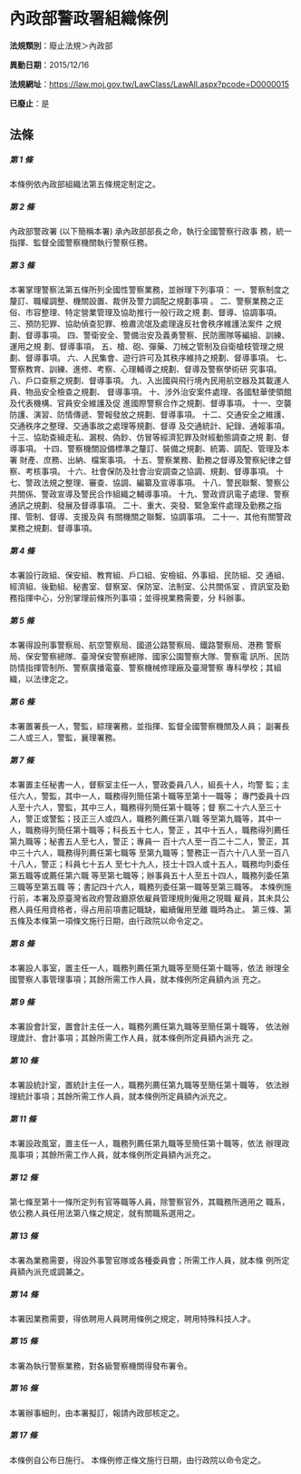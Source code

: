 # 內政部警政署組織條例

**法規類別**：廢止法規＞內政部

**異動日期**：2015/12/16  

**法規網址**：https://law.moj.gov.tw/LawClass/LawAll.aspx?pcode=D0000015

**已廢止**：是



## 法條
##### 第 1 條
本條例依內政部組織法第五條規定制定之。

##### 第 2 條
內政部警政署 (以下簡稱本署) 承內政部部長之命，執行全國警察行政事
務，統一指揮、監督全國警察機關執行警察任務。

##### 第 3 條
本署掌理警察法第五條所列全國性警察業務，並辦理下列事項：
一、警察制度之釐訂、職權調整、機關設置、裁併及警力調配之規劃事項
    。
二、警察業務之正俗、市容整理、特定營業管理及協助推行一般行政之規
    劃、督導、協調事項。
三、預防犯罪、協助偵查犯罪、檢肅流氓及處理違反社會秩序維護法案件
    之規劃、督導事項。
四、警衛安全、警備治安及義勇警察、民防團隊等編組、訓練、運用之規
    劃、督導事項。
五、槍、砲、彈藥、刀械之管制及自衛槍枝管理之規劃、督導事項。
六、人民集會、遊行許可及其秩序維持之規劃、督導事項。
七、警察教育、訓練、進修、考察、心理輔導之規劃、督導及警察學術研
    究事項。
八、戶口查察之規劃、督導事項。
九、入出國與飛行境內民用航空器及其載運人員、物品安全檢查之規劃、
    督導事項。
十、涉外治安案件處理、各國駐華使領館及代表機構、官員安全維護及促
    進國際警察合作之規劃、督導事項。
十一、空襲防護、演習、防情傳遞、警報發放之規劃、督導事項。
十二、交通安全之維護、交通秩序之整理、交通事故之處理等規劃、督導
      及交通統計、紀錄、通報事項。
十三、協助查緝走私、漏稅、偽鈔、仿冒等經濟犯罪及財經動態調查之規
      劃、督導事項。
十四、警察機關設備標準之釐訂、裝備之規劃、統籌、調配、管理及本署
      財產、庶務、出納、檔案事項。
十五、警察業務、勤務之督導及警察紀律之督察、考核事項。
十六、社會保防及社會治安調查之協調、規劃、督導事項。
十七、警政法規之整理、審查、協調、編纂及宣導事項。
十八、警民聯繫、警察公共關係、警政宣導及警民合作組織之輔導事項。
十九、警政資訊電子處理、警察通訊之規劃、發展及督導事項。
二十、重大、突發、緊急案件處理及勤務之指揮、管制、督導、支援及與
      有關機關之聯繫、協調事項。
二十一、其他有關警政業務之規劃、督導事項。

##### 第 4 條
本署設行政組、保安組、教育組、戶口組、安檢組、外事組、民防組、交
通組、經濟組、後勤組、秘書室、督察室、保防室、法制室、公共關係室
、資訊室及勤務指揮中心，分別掌理前條所列事項；並得視業務需要，分
科辦事。

##### 第 5 條
本署得設刑事警察局、航空警察局、國道公路警察局、鐵路警察局、港務
警察局、保安警察總隊、臺灣保安警察總隊、國家公園警察大隊、警察電
訊所、民防防情指揮管制所、警察廣播電臺、警察機械修理廠及臺灣警察
專科學校；其組織，以法律定之。

##### 第 6 條
本署置署長一人，警監，綜理署務，並指揮、監督全國警察機關及人員；
副署長二人或三人，警監，襄理署務。

##### 第 7 條
本署置主任秘書一人，督察室主任一人，警政委員八人，組長十人，均警
監；主任六人，警監，其中一人，職務得列簡任第十職等至第十一職等；
專門委員十四人至十六人，警監，其中三人，職務得列簡任第十職等；督
察二十六人至三十人，警正或警監；技正三人或四人，職務列薦任第八職
等至第九職等，其中一人，職務得列簡任第十職等；科長五十七人，警正
，其中十五人，職務得列薦任第九職等；秘書五人至七人，警正；專員一
百十六人至一百二十二人，警正，其中三十六人，職務得列薦任第七職等
至第九職等；警務正一百六十八人至一百八十八人，警正；科員七十五人
至七十九人，技士十四人或十五人，職務均列委任第五職等或薦任第六職
等至第七職等；辦事員五十人至五十四人，職務列委任第三職等至第五職
等；書記四十六人，職務列委任第一職等至第三職等。
本條例施行前，本署及原臺灣省政府警政廳原依雇員管理規則僱用之現職
雇員，其未具公務人員任用資格者，得占用前項書記職缺，繼續僱用至離
職時為止。
第三條、第五條及本條第一項條文施行日期，由行政院以命令定之。

##### 第 8 條
本署設人事室，置主任一人，職務列薦任第九職等至簡任第十職等，依法
辦理全國警察人事管理事項；其餘所需工作人員，就本條例所定員額內派
充之。

##### 第 9 條
本署設會計室，置會計主任一人，職務列薦任第九職等至簡任第十職等，
依法辦理歲計、會計事項；其餘所需工作人員，就本條例所定員額內派充
之。

##### 第 10 條
本署設統計室，置統計主任一人，職務列薦任第九職等至簡任第十職等，
依法辦理統計事項；其餘所需工作人員，就本條例所定員額內派充之。

##### 第 11 條
本署設政風室，置主任一人，職務列薦任第九職等至簡任第十職等，依法
辦理政風事項；其餘所需工作人員，就本條例所定員額內派充之。

##### 第 12 條
第七條至第十一條所定列有官等職等人員，除警察官外，其職務所適用之
職系，依公務人員任用法第八條之規定，就有關職系選用之。

##### 第 13 條
本署為業務需要，得設外事警官隊或各種委員會；所需工作人員，就本條
例所定員額內派充或調兼之。

##### 第 14 條
本署因業務需要，得依聘用人員聘用條例之規定，聘用特殊科技人才。

##### 第 15 條
本署為執行警察業務，對各級警察機關得發布署令。

##### 第 16 條
本署辦事細則，由本署擬訂，報請內政部核定之。

##### 第 17 條
本條例自公布日施行。
本條例修正條文施行日期，由行政院以命令定之。


